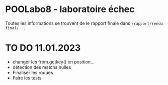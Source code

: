 # POOLabo8 - laboratoire échec

Toutes les informations se trouvent de le rapport finale dans `/rapport/rendu final/...`




# TO DO 11.01.2023

- changer les from.getkey() en position...
- détection des matchs nulles
- Finaliser les roques
- Faire les tests